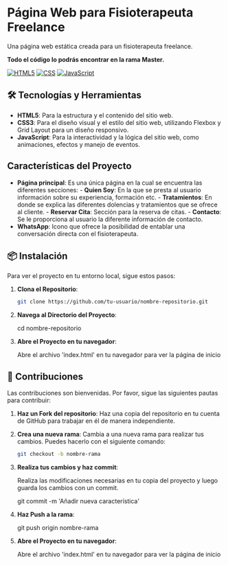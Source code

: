 # Página Web para Fisioterapeuta Freelance
Una página web estática creada para un fisioterapeuta freelance.

**Todo el código lo podrás encontrar en la rama Master.**

[![HTML5](https://img.shields.io/badge/HTML5-39E09B?style=for-the-badge&logo=HTML5&logoColor=white&labelColor=101010)]()
[![CSS](https://img.shields.io/badge/CSS-1877F2?style=for-the-badge&logo=CSS&logoColor=white&labelColor=101010)]()
[![JavaScript](https://img.shields.io/badge/JavaScript-F7DF1E?style=for-the-badge&logo=javascript&logoColor=white&labelColor=101010)]()

## 🛠 Tecnologías y Herramientas

- **HTML5**: Para la estructura y el contenido del sitio web.
- **CSS3**: Para el diseño visual y el estilo del sitio web, utilizando Flexbox y Grid Layout para un diseño responsivo.
- **JavaScript**: Para la interactividad y la lógica del sitio web, como animaciones, efectos y manejo de eventos.

## Características del Proyecto

- **Página principal**: Es una única página en la cual se encuentra las diferentes secciones:
        - **Quien Soy**: En la que se presta al usuario información sobre su experiencia, formación etc.
        - **Tratamientos**: En donde se explica las diferentes dolencias y tratamientos que se ofrece al cliente.
        - **Reservar Cita**: Sección para la reserva de citas.
        - **Contacto**: Se le proporciona al usuario la diferente información de contacto.
- **WhatsApp**: Icono que ofrece la posibilidad de entablar una conversación directa con el fisioterapeuta. 

## 📦 Instalación

Para ver el proyecto en tu entorno local, sigue estos pasos:

1. **Clona el Repositorio**:
   ```bash
   git clone https://github.com/tu-usuario/nombre-repositorio.git

2. **Navega al Directorio del Proyecto**:

   cd nombre-repositorio
   
4. **Abre el Proyecto en tu navegador**:

   Abre el archivo 'index.html' en tu navegador para ver la página de inicio


## 🤝 Contribuciones

Las contribuciones son bienvenidas. Por favor, sigue las siguientes pautas para contribuir:

1. **Haz un Fork del repositorio**:
   Haz una copia del repositorio en tu cuenta de GitHub para trabajar en él de manera independiente.

2. **Crea una nueva rama**:
   Cambia a una nueva rama para realizar tus cambios. Puedes hacerlo con el siguiente comando:

   ```bash
   git checkout -b nombre-rama

3. **Realiza tus cambios y haz commit**:

   Realiza las modificaciones necesarias en tu copia del proyecto y luego guarda los cambios con un commit.

   git commit -m 'Añadir nueva característica'

4. **Haz Push a la rama**:

   git push origin nombre-rama
   
4. **Abre el Proyecto en tu navegador**:

   Abre el archivo 'index.html' en tu navegador para ver la página de inicio
